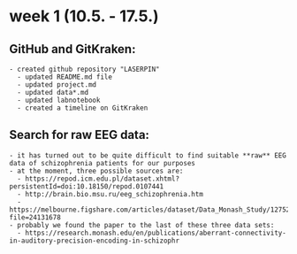 # week 1 (10.5. - 17.5.)

## GitHub and GitKraken:

    - created github repository "LASERPIN"
      - updated README.md file
      - updated project.md
      - updated data*.md
      - updated labnotebook
      - created a timeline on GitKraken

## Search for raw EEG data:

    - it has turned out to be quite difficult to find suitable **raw** EEG data of schizophrenia patients for our purposes
    - at the moment, three possible sources are:
      - https://repod.icm.edu.pl/dataset.xhtml?persistentId=doi:10.18150/repod.0107441
      - http://brain.bio.msu.ru/eeg_schizophrenia.htm
      - https://melbourne.figshare.com/articles/dataset/Data_Monash_Study/12752399?file=24131678
    - probably we found the paper to the last of these three data sets:
      - https://research.monash.edu/en/publications/aberrant-connectivity-in-auditory-precision-encoding-in-schizophr

